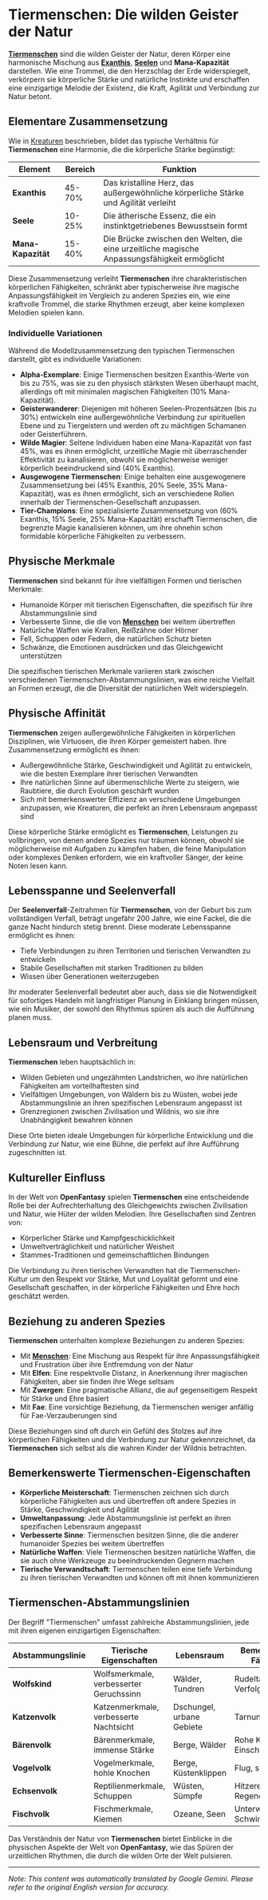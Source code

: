 # **Tiermenschen**: Die wilden Geister der Natur

[**Tiermenschen**](/codex/Creatures/Beastfolk.md) sind die wilden Geister der Natur, deren Körper eine harmonische Mischung aus [**Exanthis**](/codex/Basic/Exanthis.md), [**Seelen**](/codex/Basic/Soul.md) und **Mana-Kapazität** darstellen. Wie eine Trommel, die den Herzschlag der Erde widerspiegelt, verkörpern sie körperliche Stärke und natürliche Instinkte und erschaffen eine einzigartige Melodie der Existenz, die Kraft, Agilität und Verbindung zur Natur betont.

## Elementare Zusammensetzung

Wie in [Kreaturen](/codex/Creatures/Creatures.md) beschrieben, bildet das typische Verhältnis für **Tiermenschen** eine Harmonie, die die körperliche Stärke begünstigt:

| Element | Bereich | Funktion |
|---------|------------|----------|
| **Exanthis** | 45-70% | Das kristalline Herz, das außergewöhnliche körperliche Stärke und Agilität verleiht |
| **Seele** | 10-25% | Die ätherische Essenz, die ein instinktgetriebenes Bewusstsein formt |
| **Mana-Kapazität** | 15-40% | Die Brücke zwischen den Welten, die eine urzeitliche magische Anpassungsfähigkeit ermöglicht |

Diese Zusammensetzung verleiht **Tiermenschen** ihre charakteristischen körperlichen Fähigkeiten, schränkt aber typischerweise ihre magische Anpassungsfähigkeit im Vergleich zu anderen Spezies ein, wie eine kraftvolle Trommel, die starke Rhythmen erzeugt, aber keine komplexen Melodien spielen kann.

### Individuelle Variationen

Während die Modellzusammensetzung den typischen Tiermenschen darstellt, gibt es individuelle Variationen:

- **Alpha-Exemplare**: Einige Tiermenschen besitzen Exanthis-Werte von bis zu 75%, was sie zu den physisch stärksten Wesen überhaupt macht, allerdings oft mit minimalen magischen Fähigkeiten (10% Mana-Kapazität).
- **Geisterwanderer**: Diejenigen mit höheren Seelen-Prozentsätzen (bis zu 30%) entwickeln eine außergewöhnliche Verbindung zur spirituellen Ebene und zu Tiergeistern und werden oft zu mächtigen Schamanen oder Geisterführern.
- **Wilde Magier**: Seltene Individuen haben eine Mana-Kapazität von fast 45%, was es ihnen ermöglicht, urzeitliche Magie mit überraschender Effektivität zu kanalisieren, obwohl sie möglicherweise weniger körperlich beeindruckend sind (40% Exanthis).
- **Ausgewogene Tiermenschen**: Einige behalten eine ausgewogenere Zusammensetzung bei (45% Exanthis, 20% Seele, 35% Mana-Kapazität), was es ihnen ermöglicht, sich an verschiedene Rollen innerhalb der Tiermenschen-Gesellschaft anzupassen.
- **Tier-Champions**: Eine spezialisierte Zusammensetzung von (60% Exanthis, 15% Seele, 25% Mana-Kapazität) erschafft Tiermenschen, die begrenzte Magie kanalisieren können, um ihre ohnehin schon formidable körperliche Fähigkeiten zu verbessern.

## Physische Merkmale

**Tiermenschen** sind bekannt für ihre vielfältigen Formen und tierischen Merkmale:
- Humanoide Körper mit tierischen Eigenschaften, die spezifisch für ihre Abstammungslinie sind
- Verbesserte Sinne, die die von [**Menschen**](/codex/Creatures/Human.md) bei weitem übertreffen
- Natürliche Waffen wie Krallen, Reißzähne oder Hörner
- Fell, Schuppen oder Federn, die natürlichen Schutz bieten
- Schwänze, die Emotionen ausdrücken und das Gleichgewicht unterstützen

Die spezifischen tierischen Merkmale variieren stark zwischen verschiedenen Tiermenschen-Abstammungslinien, was eine reiche Vielfalt an Formen erzeugt, die die Diversität der natürlichen Welt widerspiegeln.

## Physische Affinität

**Tiermenschen** zeigen außergewöhnliche Fähigkeiten in körperlichen Disziplinen, wie Virtuosen, die ihren Körper gemeistert haben. Ihre Zusammensetzung ermöglicht es ihnen:
- Außergewöhnliche Stärke, Geschwindigkeit und Agilität zu entwickeln, wie die besten Exemplare ihrer tierischen Verwandten
- Ihre natürlichen Sinne auf übermenschliche Werte zu steigern, wie Raubtiere, die durch Evolution geschärft wurden
- Sich mit bemerkenswerter Effizienz an verschiedene Umgebungen anzupassen, wie Kreaturen, die perfekt an ihren Lebensraum angepasst sind

Diese körperliche Stärke ermöglicht es **Tiermenschen**, Leistungen zu vollbringen, von denen andere Spezies nur träumen können, obwohl sie möglicherweise mit Aufgaben zu kämpfen haben, die feine Manipulation oder komplexes Denken erfordern, wie ein kraftvoller Sänger, der keine Noten lesen kann.

## Lebensspanne und Seelenverfall

Der **Seelenverfall**-Zeitrahmen für **Tiermenschen**, von der Geburt bis zum vollständigen Verfall, beträgt ungefähr 200 Jahre, wie eine Fackel, die die ganze Nacht hindurch stetig brennt. Diese moderate Lebensspanne ermöglicht es ihnen:
- Tiefe Verbindungen zu ihren Territorien und tierischen Verwandten zu entwickeln
- Stabile Gesellschaften mit starken Traditionen zu bilden
- Wissen über Generationen weiterzugeben

Ihr moderater Seelenverfall bedeutet aber auch, dass sie die Notwendigkeit für sofortiges Handeln mit langfristiger Planung in Einklang bringen müssen, wie ein Musiker, der sowohl den Rhythmus spüren als auch die Aufführung planen muss.

## Lebensraum und Verbreitung

**Tiermenschen** leben hauptsächlich in:
- Wilden Gebieten und ungezähmten Landstrichen, wo ihre natürlichen Fähigkeiten am vorteilhaftesten sind
- Vielfältigen Umgebungen, von Wäldern bis zu Wüsten, wobei jede Abstammungslinie an ihren spezifischen Lebensraum angepasst ist
- Grenzregionen zwischen Zivilisation und Wildnis, wo sie ihre Unabhängigkeit bewahren können

Diese Orte bieten ideale Umgebungen für körperliche Entwicklung und die Verbindung zur Natur, wie eine Bühne, die perfekt auf ihre Aufführung zugeschnitten ist.

## Kultureller Einfluss

In der Welt von **OpenFantasy** spielen **Tiermenschen** eine entscheidende Rolle bei der Aufrechterhaltung des Gleichgewichts zwischen Zivilisation und Natur, wie Hüter der wilden Melodien. Ihre Gesellschaften sind Zentren von:
- Körperlicher Stärke und Kampfgeschicklichkeit
- Umweltverträglichkeit und natürlicher Weisheit
- Stammes-Traditionen und gemeinschaftlichen Bindungen

Die Verbindung zu ihren tierischen Verwandten hat die Tiermenschen-Kultur um den Respekt vor Stärke, Mut und Loyalität geformt und eine Gesellschaft geschaffen, in der körperliche Fähigkeiten und Ehre hoch geschätzt werden.

## Beziehung zu anderen Spezies

**Tiermenschen** unterhalten komplexe Beziehungen zu anderen Spezies:
- Mit [**Menschen**](/codex/Creatures/Human.md): Eine Mischung aus Respekt für ihre Anpassungsfähigkeit und Frustration über ihre Entfremdung von der Natur
- Mit **Elfen**: Eine respektvolle Distanz, in Anerkennung ihrer magischen Fähigkeiten, aber sie finden ihre Wege seltsam
- Mit **Zwergen**: Eine pragmatische Allianz, die auf gegenseitigem Respekt für Stärke und Ehre basiert
- Mit **Fae**: Eine vorsichtige Beziehung, da Tiermenschen weniger anfällig für Fae-Verzauberungen sind

Diese Beziehungen sind oft durch ein Gefühl des Stolzes auf ihre körperlichen Fähigkeiten und die Verbindung zur Natur gekennzeichnet, da **Tiermenschen** sich selbst als die wahren Kinder der Wildnis betrachten.

## Bemerkenswerte Tiermenschen-Eigenschaften

- **Körperliche Meisterschaft**: Tiermenschen zeichnen sich durch körperliche Fähigkeiten aus und übertreffen oft andere Spezies in Stärke, Geschwindigkeit und Agilität
- **Umweltanpassung**: Jede Abstammungslinie ist perfekt an ihren spezifischen Lebensraum angepasst
- **Verbesserte Sinne**: Tiermenschen besitzen Sinne, die die anderer humanoider Spezies bei weitem übertreffen
- **Natürliche Waffen**: Viele Tiermenschen besitzen natürliche Waffen, die sie auch ohne Werkzeuge zu beeindruckenden Gegnern machen
- **Tierische Verwandtschaft**: Tiermenschen teilen eine tiefe Verbindung zu ihren tierischen Verwandten und können oft mit ihnen kommunizieren

## Tiermenschen-Abstammungslinien

Der Begriff "Tiermenschen" umfasst zahlreiche Abstammungslinien, jede mit ihren eigenen einzigartigen Eigenschaften:

| Abstammungslinie | Tierische Eigenschaften | Lebensraum | Bemerkenswerte Fähigkeiten |
|---------|---------------|---------|-------------------|
| **Wolfskind** | Wolfsmerkmale, verbesserter Geruchssinn | Wälder, Tundren | Rudeltaktik, Verfolgung |
| **Katzenvolk** | Katzenmerkmale, verbesserte Nachtsicht | Dschungel, urbane Gebiete | Tarnung, Agilität |
| **Bärenvolk** | Bärenmerkmale, immense Stärke | Berge, Wälder | Rohe Kraft, Einschüchterung |
| **Vogelvolk** | Vogelmerkmale, hohle Knochen | Berge, Küstenklippen | Flug, scharfe Augen |
| **Echsenvolk** | Reptilienmerkmale, Schuppen | Wüsten, Sümpfe | Hitzeresistenz, Regeneration |
| **Fischvolk** | Fischmerkmale, Kiemen | Ozeane, Seen | Unterwasseratmung, Schwimmen |

Das Verständnis der Natur von **Tiermenschen** bietet Einblicke in die physischen Aspekte der Welt von **OpenFantasy**, wie das Spüren der urzeitlichen Rhythmen, die durch die wilden Orte der Welt pulsieren.


---
_Note: This content was automatically translated by Google Gemini. Please refer to the original English version for accuracy._